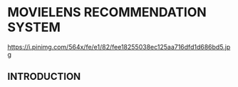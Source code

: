 # MOVIELENS RECOMMENDATION SYSTEM
https://i.pinimg.com/564x/fe/e1/82/fee18255038ec125aa716dfd1d686bd5.jpg
## INTRODUCTION
